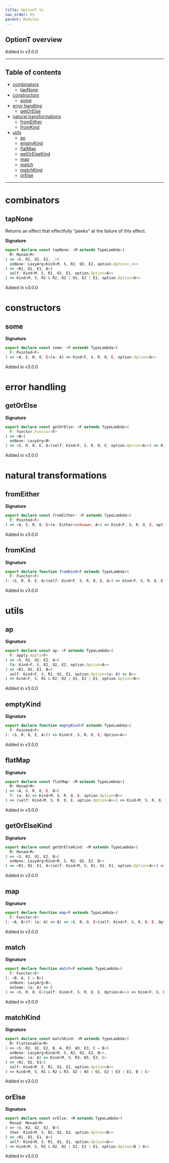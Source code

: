 ```yaml
---
title: OptionT.ts
nav_order: 65
parent: Modules
---
```


## OptionT overview

Added in v3.0.0

---

<h2 class="text-delta">Table of contents</h2>

- [combinators](#combinators)
  - [tapNone](#tapnone)
- [constructors](#constructors)
  - [some](#some)
- [error handling](#error-handling)
  - [getOrElse](#getorelse)
- [natural transformations](#natural-transformations)
  - [fromEither](#fromeither)
  - [fromKind](#fromkind)
- [utils](#utils)
  - [ap](#ap)
  - [emptyKind](#emptykind)
  - [flatMap](#flatmap)
  - [getOrElseKind](#getorelsekind)
  - [map](#map)
  - [match](#match)
  - [matchKind](#matchkind)
  - [orElse](#orelse)

---

# combinators

## tapNone

Returns an effect that effectfully "peeks" at the failure of this effect.

**Signature**

```ts
export declare const tapNone: <M extends TypeLambda>(
  M: Monad<M>
) => <S, R2, O2, E2, _>(
  onNone: LazyArg<Kind<M, S, R2, O2, E2, option.Option<_>>>
) => <R1, O1, E1, A>(
  self: Kind<M, S, R1, O1, E1, option.Option<A>>
) => Kind<M, S, R1 & R2, O2 | O1, E2 | E1, option.Option<A>>
```

Added in v3.0.0

# constructors

## some

**Signature**

```ts
export declare const some: <F extends TypeLambda>(
  F: Pointed<F>
) => <A, S, R, O, E>(a: A) => Kind<F, S, R, O, E, option.Option<A>>
```

Added in v3.0.0

# error handling

## getOrElse

**Signature**

```ts
export declare const getOrElse: <F extends TypeLambda>(
  F: functor.Functor<F>
) => <B>(
  onNone: LazyArg<B>
) => <S, R, O, E, A>(self: Kind<F, S, R, O, E, option.Option<A>>) => Kind<F, S, R, O, E, B | A>
```

Added in v3.0.0

# natural transformations

## fromEither

**Signature**

```ts
export declare const fromEither: <F extends TypeLambda>(
  F: Pointed<F>
) => <A, S, R, O, E>(e: Either<unknown, A>) => Kind<F, S, R, O, E, option.Option<A>>
```

Added in v3.0.0

## fromKind

**Signature**

```ts
export declare function fromKind<F extends TypeLambda>(
  F: Functor<F>
): <S, R, O, E, A>(self: Kind<F, S, R, O, E, A>) => Kind<F, S, R, O, E, Option<A>>
```

Added in v3.0.0

# utils

## ap

**Signature**

```ts
export declare const ap: <F extends TypeLambda>(
  F: apply.Apply<F>
) => <S, R2, O2, E2, A>(
  fa: Kind<F, S, R2, O2, E2, option.Option<A>>
) => <R1, O1, E1, B>(
  self: Kind<F, S, R1, O1, E1, option.Option<(a: A) => B>>
) => Kind<F, S, R1 & R2, O2 | O1, E2 | E1, option.Option<B>>
```

Added in v3.0.0

## emptyKind

**Signature**

```ts
export declare function emptyKind<F extends TypeLambda>(
  F: Pointed<F>
): <S, R, O, E, A>() => Kind<F, S, R, O, E, Option<A>>
```

Added in v3.0.0

## flatMap

**Signature**

```ts
export declare const flatMap: <M extends TypeLambda>(
  M: Monad<M>
) => <A, S, R, O, E, B>(
  f: (a: A) => Kind<M, S, R, O, E, option.Option<B>>
) => (self: Kind<M, S, R, O, E, option.Option<A>>) => Kind<M, S, R, O, E, option.Option<B>>
```

Added in v3.0.0

## getOrElseKind

**Signature**

```ts
export declare const getOrElseKind: <M extends TypeLambda>(
  M: Monad<M>
) => <S, R2, O2, E2, B>(
  onNone: LazyArg<Kind<M, S, R2, O2, E2, B>>
) => <R1, O1, E1, A>(self: Kind<M, S, R1, O1, E1, option.Option<A>>) => Kind<M, S, R1 & R2, O2 | O1, E2 | E1, B | A>
```

Added in v3.0.0

## map

**Signature**

```ts
export declare function map<F extends TypeLambda>(
  F: Functor<F>
): <A, B>(f: (a: A) => B) => <S, R, O, E>(self: Kind<F, S, R, O, E, Option<A>>) => Kind<F, S, R, O, E, Option<B>>
```

Added in v3.0.0

## match

**Signature**

```ts
export declare function match<F extends TypeLambda>(
  F: Functor<F>
): <B, A, C = B>(
  onNone: LazyArg<B>,
  onSome: (a: A) => C
) => <S, R, O, E>(self: Kind<F, S, R, O, E, Option<A>>) => Kind<F, S, R, O, E, B | C>
```

Added in v3.0.0

## matchKind

**Signature**

```ts
export declare const matchKind: <M extends TypeLambda>(
  M: Flattenable<M>
) => <S, R2, O2, E2, B, A, R3, W3, E3, C = B>(
  onNone: LazyArg<Kind<M, S, R2, O2, E2, B>>,
  onSome: (a: A) => Kind<M, S, R3, W3, E3, C>
) => <R1, O1, E1>(
  self: Kind<M, S, R1, O1, E1, option.Option<A>>
) => Kind<M, S, R1 & R2 & R3, O2 | W3 | O1, E2 | E3 | E1, B | C>
```

Added in v3.0.0

## orElse

**Signature**

```ts
export declare const orElse: <M extends TypeLambda>(
  Monad: Monad<M>
) => <S, R2, O2, E2, B>(
  that: Kind<M, S, R2, O2, E2, option.Option<B>>
) => <R1, O1, E1, A>(
  self: Kind<M, S, R1, O1, E1, option.Option<A>>
) => Kind<M, S, R1 & R2, O2 | O1, E2 | E1, option.Option<B | A>>
```

Added in v3.0.0
